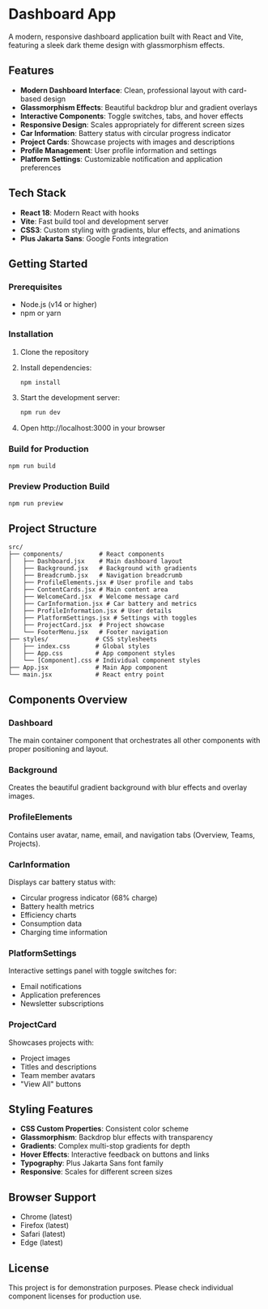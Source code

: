 # Dashboard App

A modern, responsive dashboard application built with React and Vite, featuring a sleek dark theme design with glassmorphism effects.

## Features

- **Modern Dashboard Interface**: Clean, professional layout with card-based design
- **Glassmorphism Effects**: Beautiful backdrop blur and gradient overlays
- **Interactive Components**: Toggle switches, tabs, and hover effects
- **Responsive Design**: Scales appropriately for different screen sizes
- **Car Information**: Battery status with circular progress indicator
- **Project Cards**: Showcase projects with images and descriptions
- **Profile Management**: User profile information and settings
- **Platform Settings**: Customizable notification and application preferences

## Tech Stack

- **React 18**: Modern React with hooks
- **Vite**: Fast build tool and development server
- **CSS3**: Custom styling with gradients, blur effects, and animations
- **Plus Jakarta Sans**: Google Fonts integration

## Getting Started

### Prerequisites

- Node.js (v14 or higher)
- npm or yarn

### Installation

1. Clone the repository
2. Install dependencies:
   ```bash
   npm install
   ```

3. Start the development server:
   ```bash
   npm run dev
   ```

4. Open http://localhost:3000 in your browser

### Build for Production

```bash
npm run build
```

### Preview Production Build

```bash
npm run preview
```

## Project Structure

```
src/
├── components/          # React components
│   ├── Dashboard.jsx    # Main dashboard layout
│   ├── Background.jsx   # Background with gradients
│   ├── Breadcrumb.jsx   # Navigation breadcrumb
│   ├── ProfileElements.jsx # User profile and tabs
│   ├── ContentCards.jsx # Main content area
│   ├── WelcomeCard.jsx  # Welcome message card
│   ├── CarInformation.jsx # Car battery and metrics
│   ├── ProfileInformation.jsx # User details
│   ├── PlatformSettings.jsx # Settings with toggles
│   ├── ProjectCard.jsx  # Project showcase
│   └── FooterMenu.jsx   # Footer navigation
├── styles/             # CSS stylesheets
│   ├── index.css       # Global styles
│   ├── App.css         # App component styles
│   └── [Component].css # Individual component styles
├── App.jsx             # Main App component
└── main.jsx            # React entry point
```

## Components Overview

### Dashboard
The main container component that orchestrates all other components with proper positioning and layout.

### Background
Creates the beautiful gradient background with blur effects and overlay images.

### ProfileElements
Contains user avatar, name, email, and navigation tabs (Overview, Teams, Projects).

### CarInformation
Displays car battery status with:
- Circular progress indicator (68% charge)
- Battery health metrics
- Efficiency charts
- Consumption data
- Charging time information

### PlatformSettings
Interactive settings panel with toggle switches for:
- Email notifications
- Application preferences
- Newsletter subscriptions

### ProjectCard
Showcases projects with:
- Project images
- Titles and descriptions
- Team member avatars
- "View All" buttons

## Styling Features

- **CSS Custom Properties**: Consistent color scheme
- **Glassmorphism**: Backdrop blur effects with transparency
- **Gradients**: Complex multi-stop gradients for depth
- **Hover Effects**: Interactive feedback on buttons and links
- **Typography**: Plus Jakarta Sans font family
- **Responsive**: Scales for different screen sizes

## Browser Support

- Chrome (latest)
- Firefox (latest)
- Safari (latest)
- Edge (latest)

## License

This project is for demonstration purposes. Please check individual component licenses for production use.

